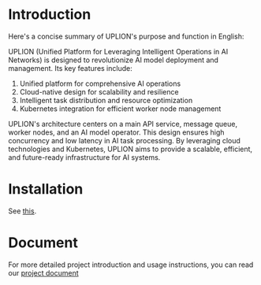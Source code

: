 # Introduction

Here's a concise summary of UPLION's purpose and function in English:

UPLION (Unified Platform for Leveraging Intelligent Operations in AI Networks) is designed to revolutionize AI model deployment and management. Its key features include:

1. Unified platform for comprehensive AI operations
2. Cloud-native design for scalability and resilience
3. Intelligent task distribution and resource optimization
4. Kubernetes integration for efficient worker node management

UPLION's architecture centers on a main API service, message queue, worker nodes, and an AI model operator. This design ensures high concurrency and low latency in AI task processing. By leveraging cloud technologies and Kubernetes, UPLION aims to provide a scalable, efficient, and future-ready infrastructure for AI systems.

# Installation

See [this](https://github.com/uplion/infra-config?tab=readme-ov-file#how-to-use).

# Document

For more detailed project introduction and usage instructions, you can read our [project document](../Document.md)
